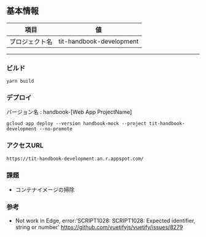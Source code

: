## 基本情報

| 項目 | 値 |
|---------------|----|
| プロジェクト名 | tit-handbook-development|

---

### ビルド
```
yarn build
```

### デプロイ
バージョン名  : handbook-[Web App ProjectName]
```
gcloud app deploy --version handbook-mock --project tit-handbook-development --no-promote
```

### アクセスURL
```
https://tit-handbook-development.an.r.appspot.com/
```

### 課題
- コンテナイメージの掃除

### 参考
- Not work in Edge, error:'SCRIPT1028: SCRIPT1028: Expected identifier, string or number'
https://github.com/vuetifyjs/vuetify/issues/8279

